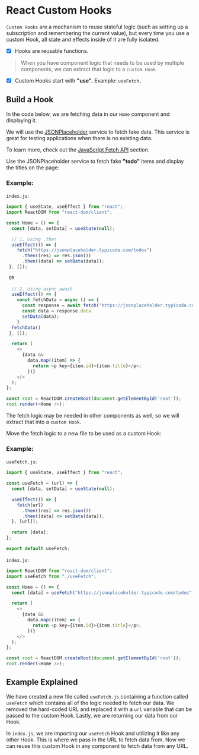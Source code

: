 # React Custom Hooks

`Custom Hooks` are a mechanism to reuse stateful logic (such as setting up a subscription and remembering the current value), but every time you use a custom Hook, all state and effects inside of it are fully isolated.

- [x] Hooks are reusable functions.

> When you have component logic that needs to be used by multiple components, we can extract that logic to a `custom Hook`.

- [x] Custom Hooks start with **"use".** Example: `useFetch.`

## Build a Hook

In the code below, we are fetching data in our `Home` component and displaying it.

We will use the <a href="https://jsonplaceholder.typicode.com/">JSONPlaceholder</a> service to fetch fake data. This service is great for testing applications when there is no existing data.

To learn more, check out the <a href="https://www.w3schools.com/js/js_api_fetch.asp">JavaScript Fetch API</a> section.

Use the JSONPlaceholder service to fetch fake **"todo"** items and display the titles on the page:

### Example:

`index.js`:

```js
import { useState, useEffect } from "react";
import ReactDOM from "react-dom/client";

const Home = () => {
  const [data, setData] = useState(null);

  // 1. Using .then
  useEffect(() => {
    fetch("https://jsonplaceholder.typicode.com/todos")
      .then((res) => res.json())
      .then((data) => setData(data));
 }, []);
 
 OR
 
  // 2. Using async await
  useEffect(() => {
    const fetchData = async () => {
      const response = await fetch("https://jsonplaceholder.typicode.com/todos")
      const data = response.data
      setData(data);
    }
  fetchData()
 }, []);

  return (
    <>
      {data &&
        data.map((item) => {
          return <p key={item.id}>{item.title}</p>;
        })}
    </>
  );
};

const root = ReactDOM.createRoot(document.getElementById('root'));
root.render(<Home />);
```

The fetch logic may be needed in other components as well, so we will extract that into a `custom Hook`.

Move the fetch logic to a new file to be used as a custom Hook:

### Example:

`useFetch.js`:

```js
import { useState, useEffect } from "react";

const useFetch = (url) => {
  const [data, setData] = useState(null);

  useEffect(() => {
    fetch(url)
      .then((res) => res.json())
      .then((data) => setData(data));
  }, [url]);

  return [data];
};

export default useFetch;
```

`index.js`:

```js
import ReactDOM from "react-dom/client";
import useFetch from "./useFetch";

const Home = () => {
  const [data] = useFetch("https://jsonplaceholder.typicode.com/todos");

  return (
    <>
      {data &&
        data.map((item) => {
          return <p key={item.id}>{item.title}</p>;
        })}
    </>
  );
};

const root = ReactDOM.createRoot(document.getElementById('root'));
root.render(<Home />);
```

## Example Explained

We have created a new file called `useFetch.js` containing a function called `useFetch` which contains all of the logic needed to fetch our data.
We removed the hard-coded URL and replaced it with a `url` variable that can be passed to the custom Hook.
Lastly, we are returning our data from our Hook.

In `index.js`, we are importing our `useFetch` Hook and utilizing it like any other Hook. This is where we pass in the URL to fetch data from.
Now we can reuse this custom Hook in any component to fetch data from any URL.



